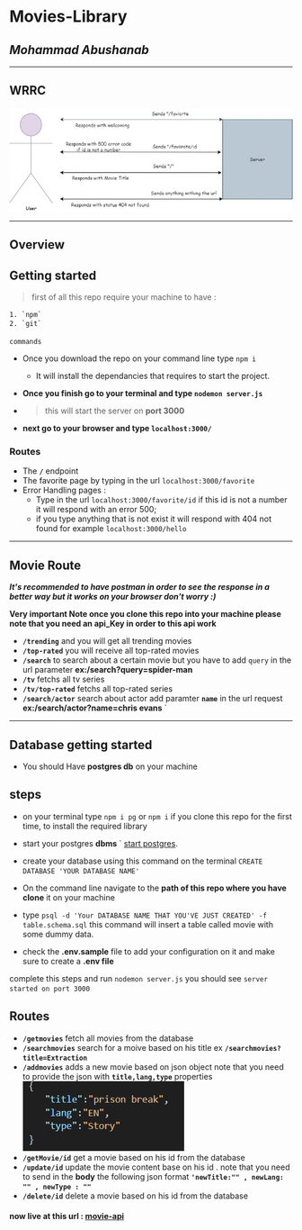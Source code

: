# Movies-Library

## ***Mohammad Abushanab***

---

## WRRC

![Wrrc image](/public/img/WRRC.jpg)
***

## Overview

## Getting started

>first of all this repo require your machine to have :

    1. `npm`
    2. `git`

    commands

+ Once you download the repo on your command line type `npm i`
  + It will install the dependancies that requires to start the project.

+ **Once you finish go to your terminal and type `nodemon server.js`**

+ >this will start the server on **port 3000**

+ **next go to your browser and type `localhost:3000/`**

### Routes

+ The **`/`** endpoint
+ The favorite page by typing in the url `localhost:3000/favorite`
+ Error Handling pages :
  + Type in the url `localhost:3000/favorite/id`
  if this id is not a number it will respond with an error 500;
  + if you type anything that is not exist it will respond with 404 not found for example
  `localhost:3000/hello`

---

## **Movie Route**

***It's recommended to have postman in order to see the response in a better way but it works on your browser don't worry :)***

**Very important Note once you clone this repo into your machine please note that you need an api_Key in order to this api work**

+ **`/trending`** and you will get all trending movies
+ **`/top-rated`** you will receive all top-rated movies
+ **`/search`** to search about a certain movie but you have  to add `query` in the url parameter **ex:/search?query=spider-man**
+ **`/tv`** fetchs all tv series
+ **`/tv/top-rated`** fetchs all top-rated series
+ **`/search/actor`** search about actor add paramter **`name`** in the url request **ex:/search/actor?name=chris evans** `

---

## Database getting started

+ You should Have **postgres db** on your machine

## **steps**

+ on your terminal type `npm i pg` or `npm i` if you clone this repo for the first time, to install the required library
+ start your postgres **dbms** ` [start postgres](https://tableplus.com/blog/2018/10/how-to-start-stop-restart-postgresql-server.html).

+ create your database using this command on the terminal `CREATE DATABASE 'YOUR DATABASE NAME'`
+ On the command line navigate to the **path of this repo where you have clone** it on your machine
+ type `psql -d 'Your DATABASE NAME THAT YOU'VE JUST CREATED' -f table.schema.sql` this command will insert a table called movie with some dummy data.
+ check the **.env.sample** file to add your configuration  on it and make sure to create a **.env file**

complete this steps and run `nodemon server.js` you should see `server started on port 3000`

## Routes

+ **`/getmovies`** fetch all movies from the database
+ **`/searchmovies`** search for a moive based on his title ex **`/searchmovies?title=Extraction`**
+ **`/addmovies`** adds a new movie based on json object
 note that you need to provide the json with **`title,lang,type`** properties
![JSON obj](public/img/json.PNG)
+ **`/getMovie/id`** get a movie based on his id from the database
+ **`/update/id`** update the movie content base on his id . note that you need to send in the **body** the following json format **`'newTitle:"" , newLang: "" , newType : ""`**
+ **`/delete/id`** delete a movie based on his id from the database


#### now live at this url : [movie-api](https://movie-api-2di5.onrender.com)
